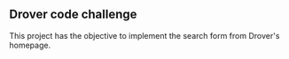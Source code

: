 ## Drover code challenge

This project has the objective to implement the search form from Drover's homepage.

